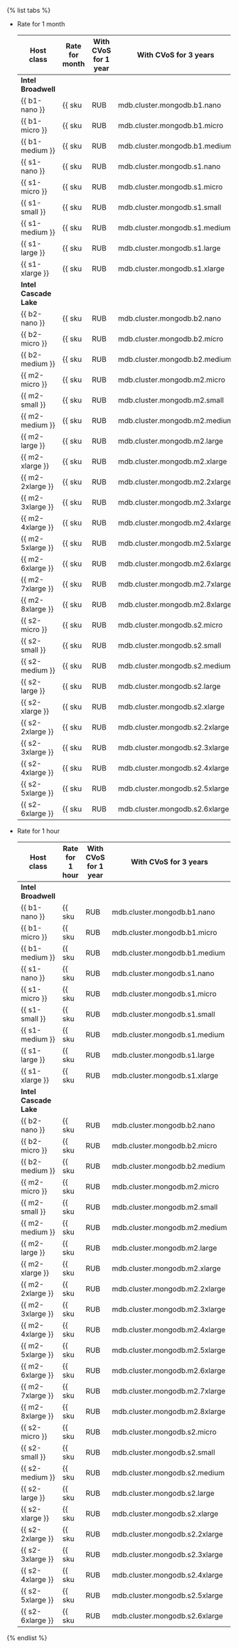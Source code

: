 {% list tabs %}

- Rate for 1 month
    
    Host class | Rate for month | With CVoS for 1 year | With CVoS for 3 years
    ----- | ----- | ----- | -----
    **Intel Broadwell** |
    {{ b1-nano }}| {{ sku|RUB|mdb.cluster.mongodb.b1.nano|month|int|string }} | − | −
    {{ b1-micro }} | {{ sku|RUB|mdb.cluster.mongodb.b1.micro|month|int|string }} | − | −
    {{ b1-medium }} | {{ sku|RUB|mdb.cluster.mongodb.b1.medium|month|int|string }} | − | −
    {{ s1-nano }}| {{ sku|RUB|mdb.cluster.mongodb.s1.nano|month|int|string }} | − | −
    {{ s1-micro }} | {{ sku|RUB|mdb.cluster.mongodb.s1.micro|month|int|string }} | − | −
    {{ s1-small }} | {{ sku|RUB|mdb.cluster.mongodb.s1.small|month|int|string }} | − | −
    {{ s1-medium }} | {{ sku|RUB|mdb.cluster.mongodb.s1.medium|month|int|string }} | − | −
    {{ s1-large }} | {{ sku|RUB|mdb.cluster.mongodb.s1.large|month|int|string }} | − | −
    {{ s1-xlarge }} | {{ sku|RUB|mdb.cluster.mongodb.s1.xlarge|month|int|string }} | − | −
    **Intel Cascade Lake** |
    {{ b2-nano }}| {{ sku|RUB|mdb.cluster.mongodb.b2.nano|month|int|string }} | − | −
    {{ b2-micro }} | {{ sku|RUB|mdb.cluster.mongodb.b2.micro|month|int|string }} | − | −
    {{ b2-medium }} | {{ sku|RUB|mdb.cluster.mongodb.b2.medium|month|int|string }} | − | −
    {{ m2-micro }} | {{ sku|RUB|mdb.cluster.mongodb.m2.micro|month|int|string }} | {{ sku|RUB|mdb.cluster.mongodb.m2.micro|cud.y1|month|int|string }} ({{ sku|RUB|mdb.cluster.mongodb.m2.micro|cud.y1|month|discount|percent|string }}) | {{ sku|RUB|mdb.cluster.mongodb.m2.micro|cud.y3|month|int|string }} ({{ sku|RUB|mdb.cluster.mongodb.m2.micro|cud.y3|month|discount|percent|string }})
    {{ m2-small }} | {{ sku|RUB|mdb.cluster.mongodb.m2.small|month|int|string }} | {{ sku|RUB|mdb.cluster.mongodb.m2.small|cud.y1|month|int|string }} ({{ sku|RUB|mdb.cluster.mongodb.m2.small|cud.y1|month|discount|percent|string }}) | {{ sku|RUB|mdb.cluster.mongodb.m2.small|cud.y3|month|int|string }} ({{ sku|RUB|mdb.cluster.mongodb.m2.small|cud.y3|month|discount|percent|string }})
    {{ m2-medium }}| {{ sku|RUB|mdb.cluster.mongodb.m2.medium|month|int|string }} | {{ sku|RUB|mdb.cluster.mongodb.m2.medium|cud.y1|month|int|string }} ({{ sku|RUB|mdb.cluster.mongodb.m2.medium|cud.y1|month|discount|percent|string }}) | {{ sku|RUB|mdb.cluster.mongodb.m2.medium|cud.y3|month|int|string }} ({{ sku|RUB|mdb.cluster.mongodb.m2.medium|cud.y3|month|discount|percent|string }})
    {{ m2-large }} | {{ sku|RUB|mdb.cluster.mongodb.m2.large|month|int|string }} | {{ sku|RUB|mdb.cluster.mongodb.m2.large|cud.y1|month|int|string }} ({{ sku|RUB|mdb.cluster.mongodb.m2.large|cud.y1|month|discount|percent|string }}) | {{ sku|RUB|mdb.cluster.mongodb.m2.large|cud.y3|month|int|string }} ({{ sku|RUB|mdb.cluster.mongodb.m2.large|cud.y3|month|discount|percent|string }})
    {{ m2-xlarge }} | {{ sku|RUB|mdb.cluster.mongodb.m2.xlarge|month|int|string }} | {{ sku|RUB|mdb.cluster.mongodb.m2.xlarge|cud.y1|month|int|string }} ({{ sku|RUB|mdb.cluster.mongodb.m2.xlarge|cud.y1|month|discount|percent|string }}) | {{ sku|RUB|mdb.cluster.mongodb.m2.xlarge|cud.y3|month|int|string }} ({{ sku|RUB|mdb.cluster.mongodb.m2.xlarge|cud.y3|month|discount|percent|string }})
    {{ m2-2xlarge }} | {{ sku|RUB|mdb.cluster.mongodb.m2.2xlarge|month|int|string }} | {{ sku|RUB|mdb.cluster.mongodb.m2.2xlarge|cud.y1|month|int|string }} ({{ sku|RUB|mdb.cluster.mongodb.m2.2xlarge|cud.y1|month|discount|percent|string }}) | {{ sku|RUB|mdb.cluster.mongodb.m2.2xlarge|cud.y3|month|int|string }} ({{ sku|RUB|mdb.cluster.mongodb.m2.2xlarge|cud.y3|month|discount|percent|string }})
    {{ m2-3xlarge }} | {{ sku|RUB|mdb.cluster.mongodb.m2.3xlarge|month|int|string }} | {{ sku|RUB|mdb.cluster.mongodb.m2.3xlarge|cud.y1|month|int|string }} ({{ sku|RUB|mdb.cluster.mongodb.m2.3xlarge|cud.y1|month|discount|percent|string }}) | {{ sku|RUB|mdb.cluster.mongodb.m2.3xlarge|cud.y3|month|int|string }} ({{ sku|RUB|mdb.cluster.mongodb.m2.3xlarge|cud.y3|month|discount|percent|string }})
    {{ m2-4xlarge }} | {{ sku|RUB|mdb.cluster.mongodb.m2.4xlarge|month|int|string }} | {{ sku|RUB|mdb.cluster.mongodb.m2.4xlarge|cud.y1|month|int|string }} ({{ sku|RUB|mdb.cluster.mongodb.m2.4xlarge|cud.y1|month|discount|percent|string }}) | {{ sku|RUB|mdb.cluster.mongodb.m2.4xlarge|cud.y3|month|int|string }} ({{ sku|RUB|mdb.cluster.mongodb.m2.4xlarge|cud.y3|month|discount|percent|string }})
    {{ m2-5xlarge }} | {{ sku|RUB|mdb.cluster.mongodb.m2.5xlarge|month|int|string }} | {{ sku|RUB|mdb.cluster.mongodb.m2.5xlarge|cud.y1|month|int|string }} ({{ sku|RUB|mdb.cluster.mongodb.m2.5xlarge|cud.y1|month|discount|percent|string }}) | {{ sku|RUB|mdb.cluster.mongodb.m2.5xlarge|cud.y3|month|int|string }} ({{ sku|RUB|mdb.cluster.mongodb.m2.5xlarge|cud.y3|month|discount|percent|string }})
    {{ m2-6xlarge }} | {{ sku|RUB|mdb.cluster.mongodb.m2.6xlarge|month|int|string }} | {{ sku|RUB|mdb.cluster.mongodb.m2.6xlarge|cud.y1|month|int|string }} ({{ sku|RUB|mdb.cluster.mongodb.m2.6xlarge|cud.y1|month|discount|percent|string }}) | {{ sku|RUB|mdb.cluster.mongodb.m2.6xlarge|cud.y3|month|int|string }} ({{ sku|RUB|mdb.cluster.mongodb.m2.6xlarge|cud.y3|month|discount|percent|string }})
    {{ m2-7xlarge }} | {{ sku|RUB|mdb.cluster.mongodb.m2.7xlarge|month|int|string }} | {{ sku|RUB|mdb.cluster.mongodb.m2.7xlarge|cud.y1|month|int|string }} ({{ sku|RUB|mdb.cluster.mongodb.m2.7xlarge|cud.y1|month|discount|percent|string }}) | {{ sku|RUB|mdb.cluster.mongodb.m2.7xlarge|cud.y3|month|int|string }} ({{ sku|RUB|mdb.cluster.mongodb.m2.7xlarge|cud.y3|month|discount|percent|string }})
    {{ m2-8xlarge }} | {{ sku|RUB|mdb.cluster.mongodb.m2.8xlarge|month|int|string }} | {{ sku|RUB|mdb.cluster.mongodb.m2.8xlarge|cud.y1|month|int|string }} ({{ sku|RUB|mdb.cluster.mongodb.m2.8xlarge|cud.y1|month|discount|percent|string }}) | {{ sku|RUB|mdb.cluster.mongodb.m2.8xlarge|cud.y3|month|int|string }} ({{ sku|RUB|mdb.cluster.mongodb.m2.8xlarge|cud.y3|month|discount|percent|string }})
    {{ s2-micro }} |{{ sku|RUB|mdb.cluster.mongodb.s2.micro|month|int|string }} | {{ sku|RUB|mdb.cluster.mongodb.s2.micro|cud.y1|month|int|string }} ({{ sku|RUB|mdb.cluster.mongodb.s2.micro|cud.y1|month|discount|percent|string }}) | {{ sku|RUB|mdb.cluster.mongodb.s2.micro|cud.y3|month|int|string }} ({{ sku|RUB|mdb.cluster.mongodb.s2.micro|cud.y3|month|discount|percent|string }})
    {{ s2-small }} | {{ sku|RUB|mdb.cluster.mongodb.s2.small|month|int|string }} | {{ sku|RUB|mdb.cluster.mongodb.s2.small|cud.y1|month|int|string }} ({{ sku|RUB|mdb.cluster.mongodb.s2.small|cud.y1|month|discount|percent|string }}) | {{ sku|RUB|mdb.cluster.mongodb.s2.small|cud.y3|month|int|string }} ({{ sku|RUB|mdb.cluster.mongodb.s2.small|cud.y3|month|discount|percent|string }})
    {{ s2-medium }} | {{ sku|RUB|mdb.cluster.mongodb.s2.medium|month|int|string }} | {{ sku|RUB|mdb.cluster.mongodb.s2.medium|cud.y1|month|int|string }} ({{ sku|RUB|mdb.cluster.mongodb.s2.medium|cud.y1|month|discount|percent|string }}) | {{ sku|RUB|mdb.cluster.mongodb.s2.medium|cud.y3|month|int|string }} ({{ sku|RUB|mdb.cluster.mongodb.s2.medium|cud.y3|month|discount|percent|string }})
    {{ s2-large }} | {{ sku|RUB|mdb.cluster.mongodb.s2.large|month|int|string }} | {{ sku|RUB|mdb.cluster.mongodb.s2.large|cud.y1|month|int|string }} ({{ sku|RUB|mdb.cluster.mongodb.s2.large|cud.y1|month|discount|percent|string }}) | {{ sku|RUB|mdb.cluster.mongodb.s2.large|cud.y3|month|int|string }} ({{ sku|RUB|mdb.cluster.mongodb.s2.large|cud.y3|month|discount|percent|string }})
    {{ s2-xlarge }} | {{ sku|RUB|mdb.cluster.mongodb.s2.xlarge|month|int|string }} | {{ sku|RUB|mdb.cluster.mongodb.s2.xlarge|cud.y1|month|int|string }} ({{ sku|RUB|mdb.cluster.mongodb.s2.xlarge|cud.y1|month|discount|percent|string }}) | {{ sku|RUB|mdb.cluster.mongodb.s2.xlarge|cud.y3|month|int|string }} ({{ sku|RUB|mdb.cluster.mongodb.s2.xlarge|cud.y3|month|discount|percent|string }})
    {{ s2-2xlarge }} | {{ sku|RUB|mdb.cluster.mongodb.s2.2xlarge|month|int|string }} | {{ sku|RUB|mdb.cluster.mongodb.s2.2xlarge|cud.y1|month|int|string }} ({{ sku|RUB|mdb.cluster.mongodb.s2.2xlarge|cud.y1|month|discount|percent|string }}) | {{ sku|RUB|mdb.cluster.mongodb.s2.2xlarge|cud.y3|month|int|string }} ({{ sku|RUB|mdb.cluster.mongodb.s2.2xlarge|cud.y3|month|discount|percent|string }})
    {{ s2-3xlarge }} | {{ sku|RUB|mdb.cluster.mongodb.s2.3xlarge|month|int|string }} | {{ sku|RUB|mdb.cluster.mongodb.s2.3xlarge|cud.y1|month|int|string }} ({{ sku|RUB|mdb.cluster.mongodb.s2.3xlarge|cud.y1|month|discount|percent|string }}) | {{ sku|RUB|mdb.cluster.mongodb.s2.3xlarge|cud.y3|month|int|string }} ({{ sku|RUB|mdb.cluster.mongodb.s2.3xlarge|cud.y3|month|discount|percent|string }})
    {{ s2-4xlarge }}| {{ sku|RUB|mdb.cluster.mongodb.s2.4xlarge|month|int|string }} | {{ sku|RUB|mdb.cluster.mongodb.s2.4xlarge|cud.y1|month|int|string }} ({{ sku|RUB|mdb.cluster.mongodb.s2.4xlarge|cud.y1|month|discount|percent|string }}) | {{ sku|RUB|mdb.cluster.mongodb.s2.4xlarge|cud.y3|month|int|string }} ({{ sku|RUB|mdb.cluster.mongodb.s2.4xlarge|cud.y3|month|discount|percent|string }})
    {{ s2-5xlarge }}| {{ sku|RUB|mdb.cluster.mongodb.s2.5xlarge|month|int|string }} | {{ sku|RUB|mdb.cluster.mongodb.s2.5xlarge|cud.y1|month|int|string }} ({{ sku|RUB|mdb.cluster.mongodb.s2.5xlarge|cud.y1|month|discount|percent|string }}) | {{ sku|RUB|mdb.cluster.mongodb.s2.5xlarge|cud.y3|month|int|string }} ({{ sku|RUB|mdb.cluster.mongodb.s2.5xlarge|cud.y3|month|discount|percent|string }})
    {{ s2-6xlarge }} | {{ sku|RUB|mdb.cluster.mongodb.s2.6xlarge|month|int|string }} | {{ sku|RUB|mdb.cluster.mongodb.s2.6xlarge|cud.y1|month|int|string }} ({{ sku|RUB|mdb.cluster.mongodb.s2.6xlarge|cud.y1|month|discount|percent|string }}) | {{ sku|RUB|mdb.cluster.mongodb.s2.6xlarge|cud.y3|month|int|string }} ({{ sku|RUB|mdb.cluster.mongodb.s2.6xlarge|cud.y3|month|discount|percent|string }})

- Rate for 1 hour

    Host class | Rate for 1 hour | With CVoS for 1 year | With CVoS for 3 years
    ----- | ----- | ----- | -----
    **Intel Broadwell** |
    {{ b1-nano }}| {{ sku|RUB|mdb.cluster.mongodb.b1.nano|string }} | − | −
    {{ b1-micro }} | {{ sku|RUB|mdb.cluster.mongodb.b1.micro|string }} | − | −
    {{ b1-medium }} | {{ sku|RUB|mdb.cluster.mongodb.b1.medium|string }} | − | −
    {{ s1-nano }}| {{ sku|RUB|mdb.cluster.mongodb.s1.nano|string }} | − | −
    {{ s1-micro }} | {{ sku|RUB|mdb.cluster.mongodb.s1.micro|string }} | − | −
    {{ s1-small }} | {{ sku|RUB|mdb.cluster.mongodb.s1.small|string }} | − | −
    {{ s1-medium }} | {{ sku|RUB|mdb.cluster.mongodb.s1.medium|string }} | − | −
    {{ s1-large }} | {{ sku|RUB|mdb.cluster.mongodb.s1.large|string }} | − | −
    {{ s1-xlarge }} | {{ sku|RUB|mdb.cluster.mongodb.s1.xlarge|string }} | − | −
    **Intel Cascade Lake** |
    {{ b2-nano }}| {{ sku|RUB|mdb.cluster.mongodb.b2.nano|string }} | − | −
    {{ b2-micro }} | {{ sku|RUB|mdb.cluster.mongodb.b2.micro|string }} | − | −
    {{ b2-medium }} | {{ sku|RUB|mdb.cluster.mongodb.b2.medium|string }} | − | −
    {{ m2-micro }} | {{ sku|RUB|mdb.cluster.mongodb.m2.micro|string }} | {{ sku|RUB|mdb.cluster.mongodb.m2.micro|cud.y1|string }} ({{ sku|RUB|mdb.cluster.mongodb.m2.micro|cud.y1|discount|percent|string }}) | {{ sku|RUB|mdb.cluster.mongodb.m2.micro|cud.y3|string }} ({{ sku|RUB|mdb.cluster.mongodb.m2.micro|cud.y3|discount|percent|string }})
    {{ m2-small }} | {{ sku|RUB|mdb.cluster.mongodb.m2.small|string }} | {{ sku|RUB|mdb.cluster.mongodb.m2.small|cud.y1|string }} ({{ sku|RUB|mdb.cluster.mongodb.m2.small|cud.y1|discount|percent|string }}) | {{ sku|RUB|mdb.cluster.mongodb.m2.small|cud.y3|string }} ({{ sku|RUB|mdb.cluster.mongodb.m2.small|cud.y3|discount|percent|string }})
    {{ m2-medium }}| {{ sku|RUB|mdb.cluster.mongodb.m2.medium|string }} | {{ sku|RUB|mdb.cluster.mongodb.m2.medium|cud.y1|string }} ({{ sku|RUB|mdb.cluster.mongodb.m2.medium|cud.y1|discount|percent|string }}) | {{ sku|RUB|mdb.cluster.mongodb.m2.medium|cud.y3|string }} ({{ sku|RUB|mdb.cluster.mongodb.m2.medium|cud.y3|discount|percent|string }})
    {{ m2-large }} | {{ sku|RUB|mdb.cluster.mongodb.m2.large|string }} | {{ sku|RUB|mdb.cluster.mongodb.m2.large|cud.y1|string }} ({{ sku|RUB|mdb.cluster.mongodb.m2.large|cud.y1|discount|percent|string }}) | {{ sku|RUB|mdb.cluster.mongodb.m2.large|cud.y3|string }} ({{ sku|RUB|mdb.cluster.mongodb.m2.large|cud.y3|discount|percent|string }})
    {{ m2-xlarge }} | {{ sku|RUB|mdb.cluster.mongodb.m2.xlarge|string }} | {{ sku|RUB|mdb.cluster.mongodb.m2.xlarge|cud.y1|string }} ({{ sku|RUB|mdb.cluster.mongodb.m2.xlarge|cud.y1|discount|percent|string }}) | {{ sku|RUB|mdb.cluster.mongodb.m2.xlarge|cud.y3|string }} ({{ sku|RUB|mdb.cluster.mongodb.m2.xlarge|cud.y3|discount|percent|string }})
    {{ m2-2xlarge }} | {{ sku|RUB|mdb.cluster.mongodb.m2.2xlarge|string }} | {{ sku|RUB|mdb.cluster.mongodb.m2.2xlarge|cud.y1|string }} ({{ sku|RUB|mdb.cluster.mongodb.m2.2xlarge|cud.y1|discount|percent|string }}) | {{ sku|RUB|mdb.cluster.mongodb.m2.2xlarge|cud.y3|string }} ({{ sku|RUB|mdb.cluster.mongodb.m2.2xlarge|cud.y3|discount|percent|string }})
    {{ m2-3xlarge }} | {{ sku|RUB|mdb.cluster.mongodb.m2.3xlarge|string }} | {{ sku|RUB|mdb.cluster.mongodb.m2.3xlarge|cud.y1|string }} ({{ sku|RUB|mdb.cluster.mongodb.m2.3xlarge|cud.y1|discount|percent|string }}) | {{ sku|RUB|mdb.cluster.mongodb.m2.3xlarge|cud.y3|string }} ({{ sku|RUB|mdb.cluster.mongodb.m2.3xlarge|cud.y3|discount|percent|string }})
    {{ m2-4xlarge }} | {{ sku|RUB|mdb.cluster.mongodb.m2.4xlarge|string }} | {{ sku|RUB|mdb.cluster.mongodb.m2.4xlarge|cud.y1|string }} ({{ sku|RUB|mdb.cluster.mongodb.m2.4xlarge|cud.y1|discount|percent|string }}) | {{ sku|RUB|mdb.cluster.mongodb.m2.4xlarge|cud.y3|string }} ({{ sku|RUB|mdb.cluster.mongodb.m2.4xlarge|cud.y3|discount|percent|string }})
    {{ m2-5xlarge }} | {{ sku|RUB|mdb.cluster.mongodb.m2.5xlarge|string }} | {{ sku|RUB|mdb.cluster.mongodb.m2.5xlarge|cud.y1|string }} ({{ sku|RUB|mdb.cluster.mongodb.m2.5xlarge|cud.y1|discount|percent|string }}) | {{ sku|RUB|mdb.cluster.mongodb.m2.5xlarge|cud.y3|string }} ({{ sku|RUB|mdb.cluster.mongodb.m2.5xlarge|cud.y3|discount|percent|string }})
    {{ m2-6xlarge }} | {{ sku|RUB|mdb.cluster.mongodb.m2.6xlarge|string }} | {{ sku|RUB|mdb.cluster.mongodb.m2.6xlarge|cud.y1|string }} ({{ sku|RUB|mdb.cluster.mongodb.m2.6xlarge|cud.y1|discount|percent|string }}) | {{ sku|RUB|mdb.cluster.mongodb.m2.6xlarge|cud.y3|string }} ({{ sku|RUB|mdb.cluster.mongodb.m2.6xlarge|cud.y3|discount|percent|string }})
    {{ m2-7xlarge }} | {{ sku|RUB|mdb.cluster.mongodb.m2.7xlarge|string }} | {{ sku|RUB|mdb.cluster.mongodb.m2.7xlarge|cud.y1|string }} ({{ sku|RUB|mdb.cluster.mongodb.m2.7xlarge|cud.y1|discount|percent|string }}) | {{ sku|RUB|mdb.cluster.mongodb.m2.7xlarge|cud.y3|string }} ({{ sku|RUB|mdb.cluster.mongodb.m2.7xlarge|cud.y3|discount|percent|string }})
    {{ m2-8xlarge }} | {{ sku|RUB|mdb.cluster.mongodb.m2.8xlarge|string }} | {{ sku|RUB|mdb.cluster.mongodb.m2.8xlarge|cud.y1|string }} ({{ sku|RUB|mdb.cluster.mongodb.m2.8xlarge|cud.y1|discount|percent|string }}) | {{ sku|RUB|mdb.cluster.mongodb.m2.8xlarge|cud.y3|string }} ({{ sku|RUB|mdb.cluster.mongodb.m2.8xlarge|cud.y3|discount|percent|string }})
    {{ s2-micro }} | {{ sku|RUB|mdb.cluster.mongodb.s2.micro|string }} | {{ sku|RUB|mdb.cluster.mongodb.s2.micro|cud.y1|string }} ({{ sku|RUB|mdb.cluster.mongodb.s2.micro|cud.y1|discount|percent|string }}) | {{ sku|RUB|mdb.cluster.mongodb.s2.micro|cud.y3|string }} ({{ sku|RUB|mdb.cluster.mongodb.s2.micro|cud.y3|discount|percent|string }})
    {{ s2-small }} | {{ sku|RUB|mdb.cluster.mongodb.s2.small|string }} | {{ sku|RUB|mdb.cluster.mongodb.s2.small|cud.y1|string }} ({{ sku|RUB|mdb.cluster.mongodb.s2.small|cud.y1|discount|percent|string }}) | {{ sku|RUB|mdb.cluster.mongodb.s2.small|cud.y3|string }} ({{ sku|RUB|mdb.cluster.mongodb.s2.small|cud.y3|discount|percent|string }})
    {{ s2-medium }} | {{ sku|RUB|mdb.cluster.mongodb.s2.medium|string }} | {{ sku|RUB|mdb.cluster.mongodb.s2.medium|cud.y1|string }} ({{ sku|RUB|mdb.cluster.mongodb.s2.medium|cud.y1|discount|percent|string }}) | {{ sku|RUB|mdb.cluster.mongodb.s2.medium|cud.y3|string }} ({{ sku|RUB|mdb.cluster.mongodb.s2.medium|cud.y3|discount|percent|string }})
    {{ s2-large }} | {{ sku|RUB|mdb.cluster.mongodb.s2.large|string }} | {{ sku|RUB|mdb.cluster.mongodb.s2.large|cud.y1|string }} ({{ sku|RUB|mdb.cluster.mongodb.s2.large|cud.y1|discount|percent|string }}) | {{ sku|RUB|mdb.cluster.mongodb.s2.large|cud.y3|string }} ({{ sku|RUB|mdb.cluster.mongodb.s2.large|cud.y3|discount|percent|string }})
    {{ s2-xlarge }} | {{ sku|RUB|mdb.cluster.mongodb.s2.xlarge|string }} | {{ sku|RUB|mdb.cluster.mongodb.s2.xlarge|cud.y1|string }} ({{ sku|RUB|mdb.cluster.mongodb.s2.xlarge|cud.y1|discount|percent|string }}) | {{ sku|RUB|mdb.cluster.mongodb.s2.xlarge|cud.y3|string }} ({{ sku|RUB|mdb.cluster.mongodb.s2.xlarge|cud.y3|discount|percent|string }})
    {{ s2-2xlarge }} | {{ sku|RUB|mdb.cluster.mongodb.s2.2xlarge|string }} | {{ sku|RUB|mdb.cluster.mongodb.s2.2xlarge|cud.y1|string }} ({{ sku|RUB|mdb.cluster.mongodb.s2.2xlarge|cud.y1|discount|percent|string }}) | {{ sku|RUB|mdb.cluster.mongodb.s2.2xlarge|cud.y3|string }} ({{ sku|RUB|mdb.cluster.mongodb.s2.2xlarge|cud.y3|discount|percent|string }})
    {{ s2-3xlarge }} | {{ sku|RUB|mdb.cluster.mongodb.s2.3xlarge|string }} | {{ sku|RUB|mdb.cluster.mongodb.s2.3xlarge|cud.y1|string }} ({{ sku|RUB|mdb.cluster.mongodb.s2.3xlarge|cud.y1|discount|percent|string }}) | {{ sku|RUB|mdb.cluster.mongodb.s2.3xlarge|cud.y3|string }} ({{ sku|RUB|mdb.cluster.mongodb.s2.3xlarge|cud.y3|discount|percent|string }})
    {{ s2-4xlarge }}| {{ sku|RUB|mdb.cluster.mongodb.s2.4xlarge|string }} | {{ sku|RUB|mdb.cluster.mongodb.s2.4xlarge|cud.y1|string }} ({{ sku|RUB|mdb.cluster.mongodb.s2.4xlarge|cud.y1|discount|percent|string }}) | {{ sku|RUB|mdb.cluster.mongodb.s2.4xlarge|cud.y3|string }} ({{ sku|RUB|mdb.cluster.mongodb.s2.4xlarge|cud.y3|discount|percent|string }})
    {{ s2-5xlarge }}| {{ sku|RUB|mdb.cluster.mongodb.s2.5xlarge|string }} | {{ sku|RUB|mdb.cluster.mongodb.s2.5xlarge|cud.y1|string }} ({{ sku|RUB|mdb.cluster.mongodb.s2.5xlarge|cud.y1|discount|percent|string }}) | {{ sku|RUB|mdb.cluster.mongodb.s2.5xlarge|cud.y3|string }} ({{ sku|RUB|mdb.cluster.mongodb.s2.5xlarge|cud.y3|discount|percent|string }})
    {{ s2-6xlarge }} | {{ sku|RUB|mdb.cluster.mongodb.s2.6xlarge|string }} | {{ sku|RUB|mdb.cluster.mongodb.s2.6xlarge|cud.y1|string }} ({{ sku|RUB|mdb.cluster.mongodb.s2.6xlarge|cud.y1|discount|percent|string }}) | {{ sku|RUB|mdb.cluster.mongodb.s2.6xlarge|cud.y3|string }} ({{ sku|RUB|mdb.cluster.mongodb.s2.6xlarge|cud.y3|discount|percent|string }})

{% endlist %}